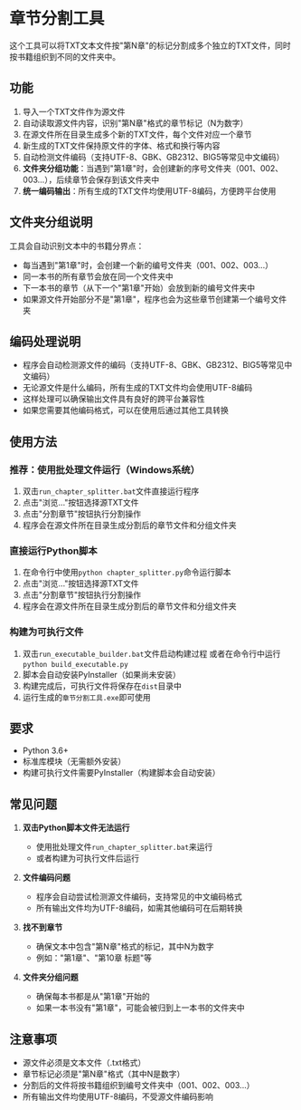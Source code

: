 # 章节分割工具

这个工具可以将TXT文本文件按"第N章"的标记分割成多个独立的TXT文件，同时按书籍组织到不同的文件夹中。

## 功能

1. 导入一个TXT文件作为源文件
2. 自动读取源文件内容，识别"第N章"格式的章节标记（N为数字）
3. 在源文件所在目录生成多个新的TXT文件，每个文件对应一个章节
4. 新生成的TXT文件保持原文件的字体、格式和换行等内容
5. 自动检测文件编码（支持UTF-8、GBK、GB2312、BIG5等常见中文编码）
6. **文件夹分组功能**：当遇到"第1章"时，会创建新的序号文件夹（001、002、003...），后续章节会保存到该文件夹中
7. **统一编码输出**：所有生成的TXT文件均使用UTF-8编码，方便跨平台使用

## 文件夹分组说明

工具会自动识别文本中的书籍分界点：
- 每当遇到"第1章"时，会创建一个新的编号文件夹（001、002、003...）
- 同一本书的所有章节会放在同一个文件夹中
- 下一本书的章节（从下一个"第1章"开始）会放到新的编号文件夹中
- 如果源文件开始部分不是"第1章"，程序也会为这些章节创建第一个编号文件夹

## 编码处理说明

- 程序会自动检测源文件的编码（支持UTF-8、GBK、GB2312、BIG5等常见中文编码）
- 无论源文件是什么编码，所有生成的TXT文件均会使用UTF-8编码
- 这样处理可以确保输出文件具有良好的跨平台兼容性
- 如果您需要其他编码格式，可以在使用后通过其他工具转换

## 使用方法

### 推荐：使用批处理文件运行（Windows系统）

1. 双击`run_chapter_splitter.bat`文件直接运行程序
2. 点击"浏览..."按钮选择源TXT文件
3. 点击"分割章节"按钮执行分割操作
4. 程序会在源文件所在目录生成分割后的章节文件和分组文件夹

### 直接运行Python脚本

1. 在命令行中使用`python chapter_splitter.py`命令运行脚本
2. 点击"浏览..."按钮选择源TXT文件
3. 点击"分割章节"按钮执行分割操作
4. 程序会在源文件所在目录生成分割后的章节文件和分组文件夹

### 构建为可执行文件

1. 双击`run_executable_builder.bat`文件启动构建过程
   或者在命令行中运行`python build_executable.py`
2. 脚本会自动安装PyInstaller（如果尚未安装）
3. 构建完成后，可执行文件将保存在`dist`目录中
4. 运行生成的`章节分割工具.exe`即可使用

## 要求

- Python 3.6+
- 标准库模块（无需额外安装）
- 构建可执行文件需要PyInstaller（构建脚本会自动安装）

## 常见问题

1. **双击Python脚本文件无法运行**
   - 使用批处理文件`run_chapter_splitter.bat`来运行
   - 或者构建为可执行文件后运行

2. **文件编码问题**
   - 程序会自动尝试检测源文件编码，支持常见的中文编码格式
   - 所有输出文件均为UTF-8编码，如需其他编码可在后期转换

3. **找不到章节**
   - 确保文本中包含"第N章"格式的标记，其中N为数字
   - 例如："第1章"、"第10章 标题"等

4. **文件夹分组问题**
   - 确保每本书都是从"第1章"开始的
   - 如果一本书没有"第1章"，可能会被归到上一本书的文件夹中

## 注意事项

- 源文件必须是文本文件（.txt格式）
- 章节标记必须是"第N章"格式（其中N是数字）
- 分割后的文件将按书籍组织到编号文件夹中（001、002、003...）
- 所有输出文件均使用UTF-8编码，不受源文件编码影响 